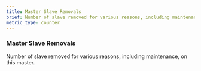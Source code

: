 ```yaml
---
title: Master Slave Removals
brief: Number of slave removed for various reasons, including maintenance
metric_type: counter
---
```

### Master Slave Removals

Number of slave removed for various reasons, including maintenance, on this master.